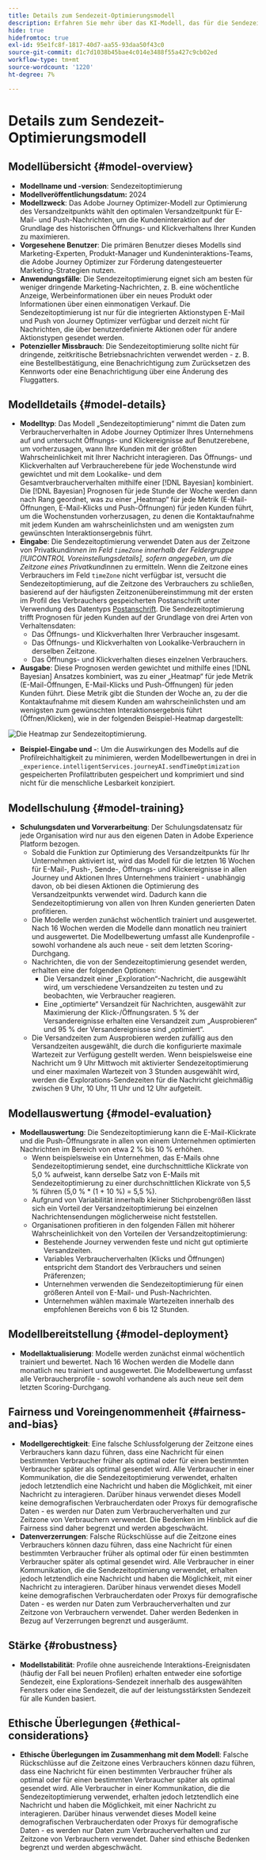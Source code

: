 ```yaml
---
title: Details zum Sendezeit-Optimierungsmodell
description: Erfahren Sie mehr über das KI-Modell, das für die Sendezeitoptimierung in Adobe Journey Optimizer verwendet wird.
hide: true
hidefromtoc: true
exl-id: 95e1fc8f-1817-40d7-aa55-93daa50f43c0
source-git-commit: d1c7d1038b45bae4c014e3488f55a427c9cb02ed
workflow-type: tm+mt
source-wordcount: '1220'
ht-degree: 7%

---
```


# Details zum Sendezeit-Optimierungsmodell

## Modellübersicht {#model-overview}

* **Modellname und -version**: Sendezeitoptimierung
* **Modellveröffentlichungsdatum:** 2024
* **Modellzweck**: Das Adobe Journey Optimizer-Modell zur Optimierung des Versandzeitpunkts wählt den optimalen Versandzeitpunkt für E-Mail- und Push-Nachrichten, um die Kundeninteraktion auf der Grundlage des historischen Öffnungs- und Klickverhaltens Ihrer Kunden zu maximieren.
* **Vorgesehene Benutzer**: Die primären Benutzer dieses Modells sind Marketing-Experten, Produkt-Manager und Kundeninteraktions-Teams, die Adobe Journey Optimizer zur Förderung datengesteuerter Marketing-Strategien nutzen.
* **Anwendungsfälle**: Die Sendezeitoptimierung eignet sich am besten für weniger dringende Marketing-Nachrichten, z. B. eine wöchentliche Anzeige, Werbeinformationen über ein neues Produkt oder Informationen über einen einmonatigen Verkauf. Die Sendezeitoptimierung ist nur für die integrierten Aktionstypen E-Mail und Push von Journey Optimizer verfügbar und derzeit nicht für Nachrichten, die über benutzerdefinierte Aktionen oder für andere Aktionstypen gesendet werden.
* **Potenzieller Missbrauch**: Die Sendezeitoptimierung sollte nicht für dringende, zeitkritische Betriebsnachrichten verwendet werden - z. B. eine Bestellbestätigung, eine Benachrichtigung zum Zurücksetzen des Kennworts oder eine Benachrichtigung über eine Änderung des Fluggatters.

## Modelldetails {#model-details}

* **Modelltyp**: Das Modell „Sendezeitoptimierung“ nimmt die Daten zum Verbraucherverhalten in Adobe Journey Optimizer Ihres Unternehmens auf und untersucht Öffnungs- und Klickereignisse auf Benutzerebene, um vorherzusagen, wann Ihre Kunden mit der größten Wahrscheinlichkeit mit Ihrer Nachricht interagieren. Das Öffnungs- und Klickverhalten auf Verbraucherebene für jede Wochenstunde wird gewichtet und mit dem Lookalike- und dem Gesamtverbraucherverhalten mithilfe einer [!DNL Bayesian] kombiniert. Die [!DNL Bayesian] Prognosen für jede Stunde der Woche werden dann nach Rang geordnet, was zu einer „Heatmap“ für jede Metrik (E-Mail-Öffnungen, E-Mail-Klicks und Push-Öffnungen) für jeden Kunden führt, um die Wochenstunden vorherzusagen, zu denen die Kontaktaufnahme mit jedem Kunden am wahrscheinlichsten und am wenigsten zum gewünschten Interaktionsergebnis führt.
* **Eingabe**: Die Sendezeitoptimierung verwendet Daten aus der Zeitzone von Privatkund*innen im Feld `timeZone` innerhalb der Feldergruppe [!UICONTROL Voreinstellungsdetails], sofern angegeben, um die Zeitzone eines Privatkund*innen zu ermitteln. Wenn die Zeitzone eines Verbrauchers im Feld `timeZone` nicht verfügbar ist, versucht die Sendezeitoptimierung, auf die Zeitzone des Verbrauchers zu schließen, basierend auf der häufigsten Zeitzonenübereinstimmung mit der ersten im Profil des Verbrauchers gespeicherten Postanschrift unter Verwendung des Datentyps [Postanschrift](../../xdm/data-types/postal-address.md). Die Sendezeitoptimierung trifft Prognosen für jeden Kunden auf der Grundlage von drei Arten von Verhaltensdaten:
   * Das Öffnungs- und Klickverhalten Ihrer Verbraucher insgesamt.
   * Das Öffnungs- und Klickverhalten von Lookalike-Verbrauchern in derselben Zeitzone.
   * Das Öffnungs- und Klickverhalten dieses einzelnen Verbrauchers.
* **Ausgabe**: Diese Prognosen werden gewichtet und mithilfe eines [!DNL Bayesian] Ansatzes kombiniert, was zu einer „Heatmap“ für jede Metrik (E-Mail-Öffnungen, E-Mail-Klicks und Push-Öffnungen) für jeden Kunden führt. Diese Metrik gibt die Stunden der Woche an, zu der die Kontaktaufnahme mit diesem Kunden am wahrscheinlichsten und am wenigsten zum gewünschten Interaktionsergebnis führt (Öffnen/Klicken), wie in der folgenden Beispiel-Heatmap dargestellt:

![Die Heatmap zur Sendezeitoptimierung.](../images/models/send-time-optimization.png)

* **Beispiel-Eingabe und -**: Um die Auswirkungen des Modells auf die Profilreichhaltigkeit zu minimieren, werden Modellbewertungen in drei in `_experience.intelligentServices.journeyAI.sendTimeOptimization` gespeicherten Profilattributen gespeichert und komprimiert und sind nicht für die menschliche Lesbarkeit konzipiert.

## Modellschulung {#model-training}

* **Schulungsdaten und Vorverarbeitung**: Der Schulungsdatensatz für jede Organisation wird nur aus den eigenen Daten in Adobe Experience Platform bezogen.
   * Sobald die Funktion zur Optimierung des Versandzeitpunkts für Ihr Unternehmen aktiviert ist, wird das Modell für die letzten 16 Wochen für E-Mail-, Push-, Sende-, Öffnungs- und Klickereignisse in allen Journey und Aktionen Ihres Unternehmens trainiert - unabhängig davon, ob bei diesen Aktionen die Optimierung des Versandzeitpunkts verwendet wird. Dadurch kann die Sendezeitoptimierung von allen von Ihren Kunden generierten Daten profitieren.
   * Die Modelle werden zunächst wöchentlich trainiert und ausgewertet. Nach 16 Wochen werden die Modelle dann monatlich neu trainiert und ausgewertet. Die Modellbewertung umfasst alle Kundenprofile - sowohl vorhandene als auch neue - seit dem letzten Scoring-Durchgang.
   * Nachrichten, die von der Sendezeitoptimierung gesendet werden, erhalten eine der folgenden Optionen:
      * Die Versandzeit einer „Exploration“-Nachricht, die ausgewählt wird, um verschiedene Versandzeiten zu testen und zu beobachten, wie Verbraucher reagieren.
      * Eine „optimierte“ Versandzeit für Nachrichten, ausgewählt zur Maximierung der Klick-/Öffnungsraten. 5 % der Versandereignisse erhalten eine Versandzeit zum „Ausprobieren“ und 95 % der Versandereignisse sind „optimiert“.
   * Die Versandzeiten zum Ausprobieren werden zufällig aus den Versandzeiten ausgewählt, die durch die konfigurierte maximale Wartezeit zur Verfügung gestellt werden. Wenn beispielsweise eine Nachricht um 9 Uhr Mittwoch mit aktivierter Sendezeitoptimierung und einer maximalen Wartezeit von 3 Stunden ausgewählt wird, werden die Explorations-Sendezeiten für die Nachricht gleichmäßig zwischen 9 Uhr, 10 Uhr, 11 Uhr und 12 Uhr aufgeteilt.

## Modellauswertung {#model-evaluation}

* **Modellauswertung**: Die Sendezeitoptimierung kann die E-Mail-Klickrate und die Push-Öffnungsrate in allen von einem Unternehmen optimierten Nachrichten im Bereich von etwa 2 % bis 10 % erhöhen.
   * Wenn beispielsweise ein Unternehmen, das E-Mails ohne Sendezeitoptimierung sendet, eine durchschnittliche Klickrate von 5,0 % aufweist, kann derselbe Satz von E-Mails mit Sendezeitoptimierung zu einer durchschnittlichen Klickrate von 5,5 % führen (5,0 % * (1 + 10 %) = 5,5 %).
   * Aufgrund von Variabilität innerhalb kleiner Stichprobengrößen lässt sich ein Vorteil der Versandzeitoptimierung bei einzelnen Nachrichtensendungen möglicherweise nicht feststellen.
   * Organisationen profitieren in den folgenden Fällen mit höherer Wahrscheinlichkeit von den Vorteilen der Versandzeitoptimierung:
      * Bestehende Journey verwenden feste und nicht gut optimierte Versandzeiten.
      * Variables Verbraucherverhalten (Klicks und Öffnungen) entspricht dem Standort des Verbrauchers und seinen Präferenzen;
      * Unternehmen verwenden die Sendezeitoptimierung für einen größeren Anteil von E-Mail- und Push-Nachrichten.
      * Unternehmen wählen maximale Wartezeiten innerhalb des empfohlenen Bereichs von 6 bis 12 Stunden.

## Modellbereitstellung {#model-deployment}

* **Modellaktualisierung**: Modelle werden zunächst einmal wöchentlich trainiert und bewertet. Nach 16 Wochen werden die Modelle dann monatlich neu trainiert und ausgewertet. Die Modellbewertung umfasst alle Verbraucherprofile - sowohl vorhandene als auch neue seit dem letzten Scoring-Durchgang.

## Fairness und Voreingenommenheit {#fairness-and-bias}

* **Modellgerechtigkeit**: Eine falsche Schlussfolgerung der Zeitzone eines Verbrauchers kann dazu führen, dass eine Nachricht für einen bestimmten Verbraucher früher als optimal oder für einen bestimmten Verbraucher später als optimal gesendet wird. Alle Verbraucher in einer Kommunikation, die die Sendezeitoptimierung verwendet, erhalten jedoch letztendlich eine Nachricht und haben die Möglichkeit, mit einer Nachricht zu interagieren. Darüber hinaus verwendet dieses Modell keine demografischen Verbraucherdaten oder Proxys für demografische Daten - es werden nur Daten zum Verbraucherverhalten und zur Zeitzone von Verbrauchern verwendet. Die Bedenken im Hinblick auf die Fairness sind daher begrenzt und werden abgeschwächt.
* **Datenverzerrungen**: Falsche Rückschlüsse auf die Zeitzone eines Verbrauchers können dazu führen, dass eine Nachricht für einen bestimmten Verbraucher früher als optimal oder für einen bestimmten Verbraucher später als optimal gesendet wird. Alle Verbraucher in einer Kommunikation, die die Sendezeitoptimierung verwendet, erhalten jedoch letztendlich eine Nachricht und haben die Möglichkeit, mit einer Nachricht zu interagieren. Darüber hinaus verwendet dieses Modell keine demografischen Verbraucherdaten oder Proxys für demografische Daten - es werden nur Daten zum Verbraucherverhalten und zur Zeitzone von Verbrauchern verwendet. Daher werden Bedenken in Bezug auf Verzerrungen begrenzt und ausgeräumt.

## Stärke {#robustness}

* **Modellstabilität**: Profile ohne ausreichende Interaktions-Ereignisdaten (häufig der Fall bei neuen Profilen) erhalten entweder eine sofortige Sendezeit, eine Explorations-Sendezeit innerhalb des ausgewählten Fensters oder eine Sendezeit, die auf der leistungsstärksten Sendezeit für alle Kunden basiert.

## Ethische Überlegungen {#ethical-considerations}

* **Ethische Überlegungen im Zusammenhang mit dem Modell**: Falsche Rückschlüsse auf die Zeitzone eines Verbrauchers können dazu führen, dass eine Nachricht für einen bestimmten Verbraucher früher als optimal oder für einen bestimmten Verbraucher später als optimal gesendet wird. Alle Verbraucher in einer Kommunikation, die die Sendezeitoptimierung verwendet, erhalten jedoch letztendlich eine Nachricht und haben die Möglichkeit, mit einer Nachricht zu interagieren. Darüber hinaus verwendet dieses Modell keine demografischen Verbraucherdaten oder Proxys für demografische Daten - es werden nur Daten zum Verbraucherverhalten und zur Zeitzone von Verbrauchern verwendet. Daher sind ethische Bedenken begrenzt und werden abgeschwächt.
